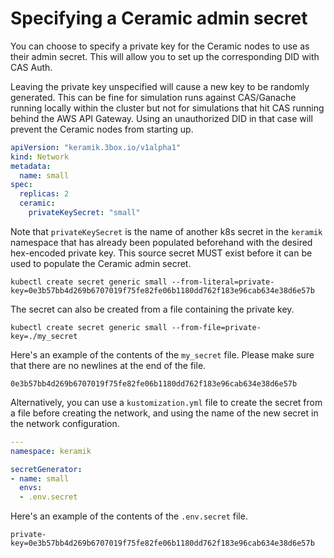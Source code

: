 # Specifying a Ceramic admin secret

You can choose to specify a private key for the Ceramic nodes to use as their admin secret. This will allow you to set
up the corresponding DID with CAS Auth.

Leaving the private key unspecified will cause a new key to be randomly generated. This can be fine for simulation runs
against CAS/Ganache running locally within the cluster but not for simulations that hit CAS running behind the AWS API
Gateway. Using an unauthorized DID in that case will prevent the Ceramic nodes from starting up.

```yaml
apiVersion: "keramik.3box.io/v1alpha1"
kind: Network
metadata:
  name: small
spec:
  replicas: 2
  ceramic:
    privateKeySecret: "small"
```

Note that `privateKeySecret` is the name of another k8s secret in the `keramik` namespace that has already been
populated beforehand with the desired hex-encoded private key. This source secret MUST exist before it can be used to
populate the Ceramic admin secret.

```shell
kubectl create secret generic small --from-literal=private-key=0e3b57bb4d269b6707019f75fe82fe06b1180dd762f183e96cab634e38d6e57b
```

The secret can also be created from a file containing the private key.

```shell
kubectl create secret generic small --from-file=private-key=./my_secret
```

Here's an example of the contents of the `my_secret` file. Please make sure that there are no newlines at the end of
the file.

```
0e3b57bb4d269b6707019f75fe82fe06b1180dd762f183e96cab634e38d6e57b
```

Alternatively, you can use a `kustomization.yml` file to create the secret from a file before creating the network, and
using the name of the new secret in the network configuration.

```yaml
---
namespace: keramik

secretGenerator:
- name: small
  envs:
  - .env.secret
```

Here's an example of the contents of the `.env.secret` file.

```
private-key=0e3b57bb4d269b6707019f75fe82fe06b1180dd762f183e96cab634e38d6e57b
```
